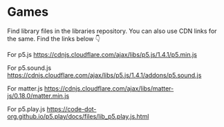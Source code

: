 # Games


Find library files in the libraries repository. You can also use CDN links for the same. Find the links below 👇

For p5.js
https://cdnjs.cloudflare.com/ajax/libs/p5.js/1.4.1/p5.min.js

For p5.sound.js
https://cdnjs.cloudflare.com/ajax/libs/p5.js/1.4.1/addons/p5.sound.js

For matter.js
https://cdnjs.cloudflare.com/ajax/libs/matter-js/0.18.0/matter.min.js

For p5.play.js
https://code-dot-org.github.io/p5.play/docs/files/lib_p5.play.js.html
